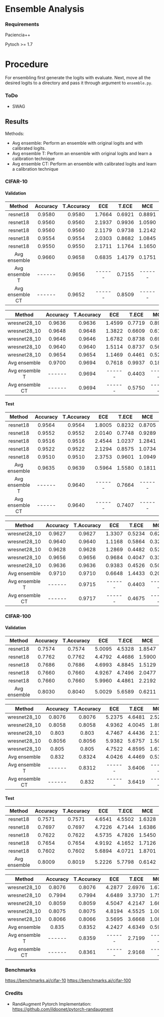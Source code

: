 # Ensemble Analysis

### Requirements

Paciencia++

Pytoch >= 1.7


# Procedure

For ensembling first generate the logits with evaluate. Next, move all the desired logits to a directory 
and pass it through argument to `ensemble.py`.

### ToDo

- SWAG

## Results

Methods:
  - Avg ensemble: Perform an ensemble with original logits and with calibrated logits.
  - Avg ensemble T: Perform an ensemble with original logits and learn a calibration technique
  - Avg ensemble CT: Perform an ensemble with calibrated logits and learn a calibration technique

### CIFAR-10


#### Validation

|    Method       | Accuracy | T.Accuracy |   ECE  |  T.ECE |   MCE  |  T.MCE |  BRIER | T.BRIER |   NNL  |  T.NNL |
|:---------------:|:--------:|:----------:|:------:|:------:|:------:|:------:|:------:|:-------:|:------:|:------:|
|   resnet18      |  0.9580  |   0.9580   | 1.7664 | 0.6921 | 0.8891 | 0.2379 | 0.0066 |  0.0064 | 0.1483 | 0.1407 |
|   resnet18      |  0.9560  |   0.9560   | 2.1937 | 0.9936 | 1.0590 | 0.2206 | 0.0070 |  0.0068 | 0.1594 | 0.1493 |
|   resnet18      |  0.9560  |   0.9560   | 2.1179 | 0.9738 | 1.2142 | 0.3193 | 0.0072 |  0.0070 | 0.1640 | 0.1492 |
|   resnet18      |  0.9554  |   0.9554   | 2.0303 | 0.8682 | 1.0845 | 0.2811 | 0.0071 |  0.0069 | 0.1603 | 0.1508 |
|   resnet18      |  0.9550  |   0.9550   | 2.1711 | 1.1764 | 1.1650 | 0.4497 | 0.0073 |  0.0070 | 0.1638 | 0.1531 |
| Avg ensemble    |  0.9660  |   0.9658   | 0.6835 | 1.4179 | 0.1751 | 0.6765 | 0.0053 |  0.0053 | 0.1080 | 0.1126 |
| Avg ensemble T  |  ------  |   0.9656   | ------ | 0.7155 | ------ | 0.1366 | ------ |  0.0053 | ------ | 0.1105 |
| Avg ensemble CT |  ------  |   0.9652   | ------ | 0.8509 | ------ | 0.1394 | ------ |  0.0053 | ------ | 0.1105 |


|     Method      | Accuracy | T.Accuracy |   ECE  |  T.ECE |   MCE  |  T.MCE |  BRIER | T.BRIER |   NNL  |  T.NNL |
|:---------------:|:--------:|:----------:|:------:|:------:|:------:|:------:|:------:|:-------:|:------:|:------:|
| wresnet28_10    |  0.9636  |   0.9636   | 1.4599 | 0.7719 | 0.8906 | 0.1561 | 0.0059 |  0.0058 | 0.1337 | 0.1272 |
| wresnet28_10    |  0.9648  |   0.9648   | 1.3822 | 0.6609 | 0.6119 | 0.2080 | 0.0057 |  0.0056 | 0.1239 | 0.1196 |
| wresnet28_10    |  0.9646  |   0.9646   | 1.6782 | 0.8738 | 0.6925 | 0.2224 | 0.0057 |  0.0055 | 0.1202 | 0.1149 |
| wresnet28_10    |  0.9640  |   0.9640   | 1.5114 | 0.8737 | 0.5644 | 0.1712 | 0.0057 |  0.0056 | 0.1243 | 0.1198 |
| wresnet28_10    |  0.9654  |   0.9654   | 1.1469 | 0.4461 | 0.5272 | 0.2007 | 0.0057 |  0.0056 | 0.1268 | 0.1237 |
| Avg ensemble    |  0.9700  |   0.9694   | 0.7618 | 0.9937 | 0.1850 | 0.4631 | 0.0045 |  0.0046 | 0.0913 | 0.0948 |
| Avg ensemble T  |  ------  |   0.9694   | ------ | 0.4403 | ------ | 0.1753 | ------ |  0.0046 | ------ | 0.0947 |
| Avg ensemble CT |  ------  |   0.9694   | ------ | 0.5750 | ------ | 0.1714 | ------ |  0.0046 | ------ | 0.0947 |


#### Test

|    Method       | Accuracy | T.Accuracy |   ECE  |  T.ECE |   MCE  |  T.MCE |  BRIER | T.BRIER |   NNL  |  T.NNL |
|:---------------:|:--------:|:----------:|:------:|:------:|:------:|:------:|:------:|:-------:|:------:|:------:|
|   resnet18      |  0.9564  |   0.9564   | 1.8005 | 0.8232 | 0.8705 | 0.2252 | 0.0068 |  0.0066 | 0.1475 | 0.1409 |
|   resnet18      |  0.9552  |   0.9552   | 2.0140 | 0.7748 | 0.9289 | 0.1902 | 0.0070 |  0.0068 | 0.1567 | 0.1483 |
|   resnet18      |  0.9516  |   0.9516   | 2.4544 | 1.0237 | 1.2841 | 0.2751 | 0.0076 |  0.0073 | 0.1670 | 0.1524 |
|   resnet18      |  0.9522  |   0.9522   | 2.1294 | 0.8575 | 1.0734 | 0.2846 | 0.0075 |  0.0072 | 0.1660 | 0.1562 |
|   resnet18      |  0.9510  |   0.9510   | 2.3753 | 0.9601 | 1.0949 | 0.2478 | 0.0078 |  0.0075 | 0.1739 | 0.1624 |
| Avg ensemble    |  0.9635  |   0.9639   | 0.5964 | 1.5580 | 0.1811 | 0.6596 | 0.0053 |  0.0054 | 0.1096 | 0.1149 |
| Avg ensemble T  |  ------  |   0.9640   | ------ | 0.7664 | ------ | 0.1958 | ------ |  0.0053 | ------ | 0.1096 |
| Avg ensemble CT |  ------  |   0.9640   | ------ | 0.7407 | ------ | 0.2077 | ------ |  0.0053 | ------ | 0.1096 |

|     Method      | Accuracy | T.Accuracy |   ECE  |  T.ECE |   MCE  |  T.MCE |  BRIER | T.BRIER |   NNL  |  T.NNL |
|:---------------:|:--------:|:----------:|:------:|:------:|:------:|:------:|:------:|:-------:|:------:|:------:|
| wresnet28_10    |  0.9627  |   0.9627   | 1.3307 | 0.5234 | 0.6253 | 0.1171 | 0.0058 |  0.0057 | 0.1251 | 0.1215 |
| wresnet28_10    |  0.9640  |   0.9640   | 1.1168 | 0.5864 | 0.3270 | 0.1049 | 0.0055 |  0.0054 | 0.1156 | 0.1133 |
| wresnet28_10    |  0.9628  |   0.9628   | 1.2869 | 0.4482 | 0.5294 | 0.1254 | 0.0056 |  0.0055 | 0.1177 | 0.1143 |
| wresnet28_10    |  0.9656  |   0.9656   | 0.9684 | 0.4047 | 0.3356 | 0.1456 | 0.0053 |  0.0052 | 0.1129 | 0.1113 |
| wresnet28_10    |  0.9636  |   0.9636   | 0.9383 | 0.4526 | 0.5028 | 0.0687 | 0.0056 |  0.0055 | 0.1228 | 0.1210 |
| Avg ensemble    |  0.9710  |   0.9710   | 0.6648 | 1.4433 | 0.2068 | 0.4861 | 0.0043 |  0.0044 | 0.0885 | 0.0928 |
| Avg ensemble T  |  ------  |   0.9715   | ------ | 0.4403 | ------ | 0.1162 | ------ |  0.0043 | ------ | 0.0888 |
| Avg ensemble CT |  ------  |   0.9717   | ------ | 0.4675 | ------ | 0.1165 | ------ |  0.0043 | ------ | 0.0887 |


### CIFAR-100

#### Validation


|    Method    | Accuracy | T.Accuracy |   ECE  |  T.ECE |   MCE  |  T.MCE |  BRIER | T.BRIER |   NNL  |  T.NNL |
|:------------:|:--------:|:----------:|:------:|:------:|:------:|:------:|:------:|:-------:|:------:|:------:|
|   resnet18   |  0.7574  |   0.7574   | 5.0095 | 4.5328 | 1.8547 | 1.6758 | 0.0035 |  0.0035 | 0.9648 | 0.9637 |
|   resnet18   |  0.7762  |   0.7762   | 4.4792 | 4.4686 | 1.5900 | 1.6199 | 0.0032 |  0.0032 | 0.9153 | 0.9153 |
|   resnet18   |  0.7686  |   0.7686   | 4.6993 | 4.8845 | 1.5129 | 1.6702 | 0.0033 |  0.0033 | 0.9366 | 0.9362 |
|   resnet18   |  0.7660  |   0.7660   | 4.9267 | 4.7496 | 2.0477 | 1.7208 | 0.0034 |  0.0034 | 0.9468 | 0.9447 |
|   resnet18   |  0.7660  |   0.7660   | 5.9960 | 4.4861 | 2.2192 | 1.5240 | 0.0034 |  0.0034 | 0.9404 | 0.9307 |
| Avg ensemble |  0.8030  |   0.8040   | 5.0029 | 5.6589 | 0.6211 | 0.6529 | 0.0028 |  0.0029 | 0.7562 | 0.7617 |

|      Method     | Accuracy | T.Accuracy |   ECE  |  T.ECE |   MCE  |  T.MCE |  BRIER | T.BRIER |   NNL  |  T.NNL |
|:---------------:|:--------:|:----------:|:------:|:------:|:------:|:------:|:------:|:-------:|:------:|:------:|
|   wresnet28_10  |  0.8076  |   0.8076   | 5.2375 | 4.6481 | 2.5213 | 1.5562 | 0.0029 |  0.0028 | 0.7696 | 0.7591 |
|   wresnet28_10  |  0.8058  |   0.8058   | 4.9362 | 4.0045 | 1.8979 | 1.2335 | 0.0029 |  0.0029 | 0.7641 | 0.7576 |
|   wresnet28_10  |   0.803  |    0.803   | 4.7467 | 4.4436 | 2.1158 | 1.6936 | 0.0029 |  0.0029 | 0.7866 | 0.7843 |
|   wresnet28_10  |  0.8056  |   0.8056   | 5.9382 | 5.6757 | 1.5039 | 2.0878 | 0.0030 |  0.0029 | 0.8239 | 0.8179 |
|   wresnet28_10  |   0.805  |    0.805   | 4.7522 | 4.8595 | 1.6118 | 1.8489 | 0.0029 |  0.0029 | 0.7921 | 0.7912 |
|   Avg ensemble  |   0.832  |   0.8324   | 4.0426 | 4.4469 | 0.5341 | 0.5511 | 0.0025 |  0.0025 | 0.6326 | 0.6347 |
| Avg ensemble T  |  ------  |   0.8312   | ------ | 3.6406 | ------ | 1.4949 | ------ |  0.0025 | ------ | 0.6339 |
| Avg ensemble CT |  ------  |    0.832   | ------ | 3.6419 | ------ | 1.5072 | ------ |  0.0025 | ------ | 0.6354 |

#### Test

|    Method    | Accuracy | T.Accuracy |   ECE  |  T.ECE |   MCE  |  T.MCE |  BRIER | T.BRIER |   NNL  |  T.NNL |
|:------------:|:--------:|:----------:|:------:|:------:|:------:|:------:|:------:|:-------:|:------:|:------:|
|   resnet18   |  0.7571  |   0.7571   | 4.6541 | 4.5502 | 1.6328 | 1.4557 | 0.0034 |  0.0034 | 0.9571 | 0.9571 |
|   resnet18   |  0.7697  |   0.7697   | 4.7226 | 4.7144 | 1.6386 | 1.6928 | 0.0033 |  0.0033 | 0.9227 | 0.9226 |
|   resnet18   |  0.7622  |   0.7622   | 4.5735 | 4.7826 | 1.5450 | 1.6766 | 0.0034 |  0.0034 | 0.9560 | 0.9561 |
|   resnet18   |  0.7654  |   0.7654   | 4.9192 | 4.1652 | 1.7126 | 1.3871 | 0.0033 |  0.0033 | 0.9271 | 0.9258 |
|   resnet18   |  0.7602  |   0.7602   | 5.6894 | 4.0721 | 1.8701 | 1.1319 | 0.0034 |  0.0034 | 0.9240 | 0.9193 |
| Avg ensemble |  0.8009  |   0.8019   | 5.2226 | 5.7798 | 0.6142 | 0.6458 | 0.0028 |  0.0029 | 0.7551 | 0.7611 |

|      Method     | Accuracy | T.Accuracy |   ECE  |  T.ECE |   MCE  |  T.MCE |  BRIER | T.BRIER |   NNL  |  T.NNL |
|:---------------:|:--------:|:----------:|:------:|:------:|:------:|:------:|:------:|:-------:|:------:|:------:|
|   wresnet28_10  |  0.8076  |   0.8076   | 4.2877 | 2.6976 | 1.6742 | 1.0555 | 0.0028 |  0.0028 | 0.7446 | 0.7391 |
|   wresnet28_10  |  0.7994  |   0.7994   | 4.6489 | 3.3730 | 1.7562 | 1.1220 | 0.0029 |  0.0028 | 0.7623 | 0.7579 |
|   wresnet28_10  |  0.8059  |   0.8059   | 4.5047 | 4.2147 | 1.6693 | 1.4077 | 0.0028 |  0.0028 | 0.7642 | 0.7632 |
|   wresnet28_10  |  0.8075  |   0.8075   | 4.8194 | 4.5525 | 1.0045 | 1.5004 | 0.0028 |  0.0028 | 0.7969 | 0.7849 |
|   wresnet28_10  |  0.8066  |   0.8066   | 3.5695 | 3.6668 | 1.0873 | 1.3088 | 0.0028 |  0.0028 | 0.7662 | 0.7642 |
|   Avg ensemble  |   0.835  |   0.8352   | 4.2427 | 4.6349 | 0.5986 | 0.6204 | 0.0024 |  0.0024 | 0.6241 | 0.6263 |
| Avg ensemble T  |  ------  |   0.8359   | ------ | 2.7199 | ------ | 1.0560 | ------ |  0.0024 | ------ | 0.6135 |
| Avg ensemble CT |  ------  |   0.8361   | ------ | 2.9168 | ------ | 1.0968 | ------ |  0.0024 | ------ | 0.6142 |


### Benchmarks

https://benchmarks.ai/cifar-10
https://benchmarks.ai/cifar-100

### Credits

  - RandAugment Pytorch Implementation: https://github.com/ildoonet/pytorch-randaugment

